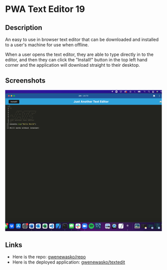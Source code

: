 # PWA Text Editor 19

## Description

An easy to use in browser text editor that can be downloaded and installed to a user's machine for use when offline.

When a user opens the text editor, they are able to type directly in to the editor, and then they can click the "Install!" button in the top left hand corner and the application will download straight to their desktop.

## Screenshots

![Screenshot showing my PWA text editor desktop app](./client/src/images/19-pwa-text-edit-screenshot.png)

## Links

- Here is the repo: [gwenewasko/repo](https://github.com/gwenewasko/PWA-text-editor_19)
- Here is the deployed application: [gwenewasko/textedit](https://textedit-ge-app.herokuapp.com/)
